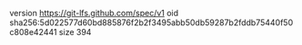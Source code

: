 version https://git-lfs.github.com/spec/v1
oid sha256:5d022577d60bd885876f2b2f3495abb50db59287b2fddb75440f50c808e42441
size 394
